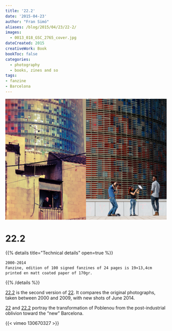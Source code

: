 ```yaml
---
title: '22.2'
date: '2015-04-23'
author: "Fran Simó"
aliases: /blog/2015/04/23/22-2/
images:
  - 0013_018_GSC_2765_cover.jpg
dateCreated: 2015
creativeWork: Book
bookToc: false
categories:
  - photography
  - books, zines and so
tags:
- fanzine 
- Barcelona
---
```

![0013_018_GSC_2765_cover.jpg](0013_018_GSC_2765_cover.jpg)
# 22.2
{{% details title="Technical details" open=true %}}
````
2000-2014
Fanzine, edition of 100 signed fanzines of 24 pages is 19×13,4cm printed en matt coated paper of 170gr.
````
{{% /details %}}

[22.2](/blog/2015/04/23/22-2/) is the second version of [22](/blog/2010/01/14/22/). It compares the original
photographs, taken between 2000 and 2009, with new shots of June 2014.

[22](/blog/2010/01/14/22/) and [22.2](/blog/2015/04/23/22-2/) portray the transformation of Poblenou from the
post-industrial oblivion toward the “new” Barcelona.

{{< vimeo 130670327 >}}

